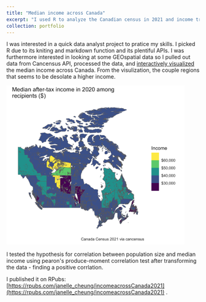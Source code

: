 ```yaml
---
title: "Median income across Canada"
excerpt: "I used R to analyze the Canadian census in 2021 and income trends, through graphical visualization and Pearson's correlations to determine statsitcal coorelation between population and median income."
collection: portfolio
---
```


I was interested in a quick data analyst project to pratice my skills. I picked R due to its kniting and markdown function and its plentiful APIs. I was furthermore interested in looking at some GEOspatial data so I pulled out data from Cancensus API, processed the data, and [interactively visualized](https://rpubs.com/janelle_cheung/incomeacrossCanada2021) the median income across Canada. From the visulization, the couple regions that seems to be desolate a higher income. 

![Median income after-tax 2020 Canada](/images/income2020.png)

I tested the hypothesis for correlation between population size and median income using pearon's produce-moment correlation test after transforming the data - finding a positive corrlation. 

I published it on RPubs: [https://rpubs.com/janelle_cheung/incomeacrossCanada2021](https://rpubs.com/janelle_cheung/incomeacrossCanada2021) . 